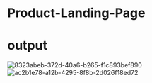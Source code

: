 # Product-Landing-Page
# output
![8323abeb-372d-40a6-b265-f1c893bef890](https://github.com/sanjanacheekatipalli/Product-Landing-Page/assets/170642878/1daf5a93-b5cd-4a9e-9fa4-c2b4209cdc65)
![ac2b1e78-a12b-4295-8f8b-2d026f18ed72](https://github.com/sanjanacheekatipalli/Product-Landing-Page/assets/170642878/9716686e-fe5b-4075-a2ed-3b3644388453)
